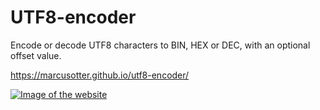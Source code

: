 # UTF8-encoder
Encode or decode UTF8 characters to BIN, HEX or DEC, with an optional offset value.

https://marcusotter.github.io/utf8-encoder/


[![Image of the website](https://i.ibb.co/j4CWCQN/encoder.png)](https://marcusotter.github.io/utf8-encoder/
)
